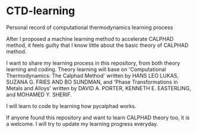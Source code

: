 # CTD-learning
Personal record of computational thermodynamics learning process

After I proposed a machine learning method to accelerate CALPHAD method, it feels guilty that I know little about the basic theory of CALPHAD method.

I want to share my learning process in this repository, from both theory learning and coding.
Theory learning will base on 'Computational Thermodynamics: The Calphad Method' written by HANS LEO LUKAS, SUZANA G. FRIES AND BO SUNDMAN,
and 'Phase Transformations in Metals and Alloys' written by DAVID A. PORTER, KENNETH E. EASTERLING, and MOHAMED Y. SHERIF.


I will learn to code by learning how pycalphad works.

If anyone found this repository and want to learn CALPHAD theory too, it is a welcome. I will try to update my learning progress everyday.

